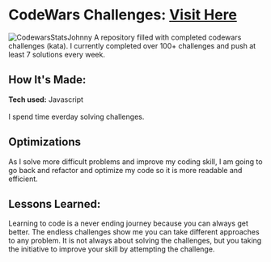 # CodeWars Challenges: <a href='https://www.codewars.com/users/jbrionesgmm'>Visit Here</a>
![CodewarsStatsJohnny](https://user-images.githubusercontent.com/99777937/209901864-0c71dc18-2a7e-459f-82ee-59989e38ced6.png)
A repository filled with completed codewars challenges (kata). I currently completed over 100+ challenges and push at least 7 solutions every week.
<h2>How It's Made:</h2>
<b>Tech used:</b> Javascript
<br>
<br>
I spend time everday solving challenges.
<h2>Optimizations</h2>
As I solve more difficult problems and improve my coding skill, I am going to go back and refactor and optimize my code so it is more readable and efficient.
<h2>Lessons Learned:</h2>
Learning to code is a never ending journey because you can always get better. The endless challenges show me you can take different approaches to any problem. It is not always about solving the challenges, but you taking the initiative to improve your skill by attempting the challenge.
